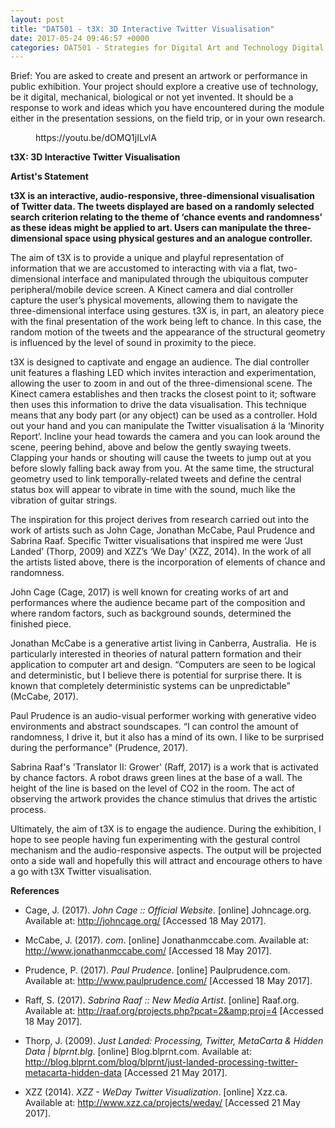 ```yaml
---
layout: post
title: "DAT501 - t3X: 3D Interactive Twitter Visualisation"
date: 2017-05-24 09:46:57 +0000
categories: DAT501 - Strategies for Digital Art and Technology Digital Art and Technology
---
```


Brief: You are asked to create and present an artwork or performance in public exhibition. Your project should explore a creative use of technology, be it digital, mechanical, biological or not yet invented. It should be a response to work and ideas which you have encountered during the module either in the presentation sessions, on the field trip, or in your own research.

<figure class="wp-block-embed is-type-video is-provider-youtube wp-block-embed-youtube wp-embed-aspect-16-9 wp-has-aspect-ratio"><div class="wp-block-embed__wrapper">
https://youtu.be/dOMQ1jILvlA
</div></figure>

**t3X: 3D Interactive Twitter Visualisation**

**Artist's Statement**

**t3X is an interactive, audio-responsive, three-dimensional visualisation of Twitter data. The tweets displayed are based on a randomly selected search criterion relating to the theme of ‘chance events and randomness’ as these ideas might be applied to art. Users can manipulate the three-dimensional space using physical gestures and an analogue controller.**

The aim of t3X is to provide a unique and playful representation of information that we are accustomed to interacting with via a flat, two-dimensional interface and manipulated through the ubiquitous computer peripheral/mobile device screen. A Kinect camera and dial controller capture the user’s physical movements, allowing them to navigate the three-dimensional interface using gestures. t3X is, in part, an aleatory piece with the final presentation of the work being left to chance. In this case, the random motion of the tweets and the appearance of the structural geometry is influenced by the level of sound in proximity to the piece.

t3X is designed to captivate and engage an audience. The dial controller unit features a flashing LED which invites interaction and experimentation, allowing the user to zoom in and out of the three-dimensional scene. The Kinect camera establishes and then tracks the closest point to it; software then uses this information to drive the data visualisation. This technique means that any body part (or any object) can be used as a controller. Hold out your hand and you can manipulate the Twitter visualisation á la ‘Minority Report’. Incline your head towards the camera and you can look around the scene, peering behind, above and below the gently swaying tweets. Clapping your hands or shouting will cause the tweets to jump out at you before slowly falling back away from you. At the same time, the structural geometry used to link temporally-related tweets and define the central status box will appear to vibrate in time with the sound, much like the vibration of guitar strings.

The inspiration for this project derives from research carried out into the work of artists such as John Cage, Jonathan McCabe, Paul Prudence and Sabrina Raaf. Specific Twitter visualisations that inspired me were ‘Just Landed’ (Thorp, 2009) and XZZ’s ‘We Day’ (XZZ, 2014). In the work of all the artists listed above, there is the incorporation of elements of chance and randomness.

John Cage (Cage, 2017) is well known for creating works of art and performances where the audience became part of the composition and where random factors, such as background sounds, determined the finished piece.

Jonathan McCabe is a generative artist living in Canberra, Australia. &nbsp;He is particularly interested in theories of natural pattern formation and their application to computer art and design. “Computers are seen to be logical and deterministic, but I believe there is potential for surprise there. It is known that completely deterministic systems can be unpredictable” (McCabe, 2017).

Paul Prudence is an audio-visual performer working with generative video environments and abstract soundscapes. “I can control the amount of randomness, I drive it, but it also has a mind of its own. I like to be surprised during the performance" (Prudence, 2017).

Sabrina Raaf's 'Translator II: Grower' (Raff, 2017) is a work that is activated by chance factors. A robot draws green lines at the base of a wall. The height of the line is based on the level of CO2 in the room. The act of observing the artwork provides the chance stimulus that drives the artistic process.

Ultimately, the aim of t3X is to engage the audience. During the exhibition, I hope to see people having fun experimenting with the gestural control mechanism and the audio-responsive aspects. The output will be projected onto a side wall and hopefully this will attract and encourage others to have a go with t3X Twitter visualisation.

**References**

- Cage, J. (2017). *John Cage :: Official Website*. [online] Johncage.org. Available at: <a href="http://johncage.org/">http://johncage.org/</a> [Accessed 18 May 2017].

- McCabe, J. (2017). *com*. [online] Jonathanmccabe.com. Available at: <a href="http://www.jonathanmccabe.com/">http://www.jonathanmccabe.com/</a> [Accessed 18 May 2017].

- Prudence, P. (2017). *Paul Prudence*. [online] Paulprudence.com. Available at: <a href="http://www.paulprudence.com/">http://www.paulprudence.com/</a> [Accessed 18 May 2017].

- Raff, S. (2017). *Sabrina Raaf :: New Media Artist*. [online] Raaf.org. Available at: <a href="http://raaf.org/projects.php?pcat=2&amp;proj=4">http://raaf.org/projects.php?pcat=2&amp;proj=4</a> [Accessed 18 May 2017].

- Thorp, J. (2009). *Just Landed: Processing, Twitter, MetaCarta &amp; Hidden Data | blprnt.blg*. [online] Blog.blprnt.com. Available at: <a href="http://blog.blprnt.com/blog/blprnt/just-landed-processing-twitter-metacarta-hidden-data">http://blog.blprnt.com/blog/blprnt/just-landed-processing-twitter-metacarta-hidden-data</a> [Accessed 21 May 2017].

- XZZ (2014). *XZZ - WeDay Twitter Visualization*. [online] Xzz.ca. Available at: <a href="http://www.xzz.ca/projects/weday/">http://www.xzz.ca/projects/weday/</a> [Accessed 21 May 2017].

